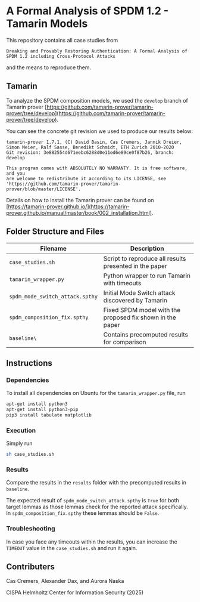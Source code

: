 # A Formal Analysis of SPDM 1.2 - Tamarin Models

This repository contains all case studies from

```
Breaking and Provably Restoring Authentication: A Formal Analysis of SPDM 1.2 including Cross-Protocol Attacks
```
and the means to reproduce them.

## Tamarin

To analyze the SPDM composition models, we used the `develop` branch of
Tamarin prover [https://github.com/tamarin-prover/tamarin-prover/tree/develop](https://github.com/tamarin-prover/tamarin-prover/tree/develop).

You can see the concrete git revision we used to produce our results below:

```
tamarin-prover 1.7.1, (C) David Basin, Cas Cremers, Jannik Dreier, Simon Meier, Ralf Sasse, Benedikt Schmidt, ETH Zurich 2010-2020
Git revision: 3e882554d671eebc6288d0e11ed6e89ce0f87b26, branch: develop

This program comes with ABSOLUTELY NO WARRANTY. It is free software, and you
are welcome to redistribute it according to its LICENSE, see
'https://github.com/tamarin-prover/tamarin-prover/blob/master/LICENSE'.
```

Details on how to install the Tamarin prover can be found on [https://tamarin-prover.github.io/](https://tamarin-prover.github.io/manual/master/book/002_installation.html).

## Folder Structure and Files

| Filename                        | Description                                               |
| ------------------------------- | --------------------------------------------------------- |
| `case_studies.sh`               | Script to reproduce all results presented in the paper    |
| `tamarin_wrapper.py`            | Python wrapper to run Tamarin with timeouts               |
| `spdm_mode_switch_attack.spthy` | Initial Mode Switch attack discovered by Tamarin          |
| `spdm_composition_fix.spthy`    | Fixed SPDM model with the proposed fix shown in the paper |
| `baseline\`                     | Contains precomputed results for comparison               |

## Instructions

### Dependencies

To install all dependencies on Ubuntu for the `tamarin_wrapper.py` file, run

```bash
apt-get install python3
apt-get install python3-pip
pip3 install tabulate matplotlib
```

### Execution

Simply run

```bash
sh case_studies.sh
```

### Results

Compare the results in the `results` folder with the precomputed results in `baseline`.

The expected result of `spdm_mode_switch_attack.spthy` is `True` for both target lemmas as
those lemmas check for the reported attack specifically.
In `spdm_composition_fix.spthy` these lemmas should be `False`.

### Troubleshooting

In case you face any timeouts within the results, you can increase the `TIMEOUT` value in the `case_studies.sh` and run it again.

## Contributers

Cas Cremers, Alexander Dax, and Aurora Naska

CISPA Helmholtz Center for Information Security (2025)
